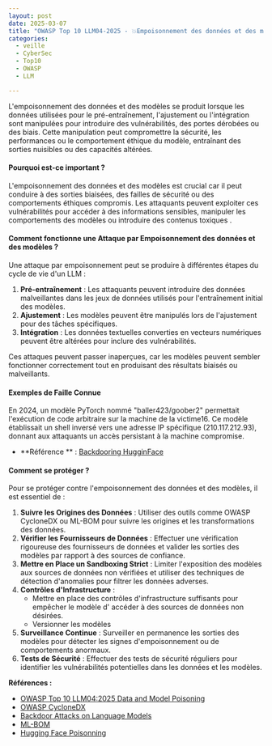 ```yaml
---
layout: post
date: 2025-03-07
title: "OWASP Top 10 LLM04-2025 - 💥Empoisonnement des données et des modèles💥"
categories:
  - veille
  - CyberSec
  - Top10
  - OWASP
  - LLM

---
```


L'empoisonnement des données et des modèles se produit lorsque les données utilisées pour le pré-entraînement,
l'ajustement ou l'intégration sont manipulées pour introduire des vulnérabilités, des portes dérobées ou des biais.
Cette manipulation peut compromettre la sécurité, les performances ou le comportement éthique du modèle, entraînant des
sorties nuisibles ou des capacités altérées.

#### Pourquoi est-ce important ?

L'empoisonnement des données et des modèles est crucial car il peut conduire à des sorties biaisées, des failles de
sécurité ou des comportements éthiques compromis. Les attaquants peuvent exploiter ces vulnérabilités pour accéder à des
informations sensibles, manipuler les comportements des modèles ou introduire des contenus toxiques .

#### Comment fonctionne une Attaque par Empoisonnement des données et des modèles ?

Une attaque par empoisonnement peut se produire à différentes étapes du cycle de vie d'un LLM :

1. **Pré-entraînement** : Les attaquants peuvent introduire des données malveillantes dans les jeux de données utilisés
   pour l'entraînement initial des modèles.
2. **Ajustement** : Les modèles peuvent être manipulés lors de l'ajustement pour des tâches spécifiques.
3. **Intégration** : Les données textuelles converties en vecteurs numériques peuvent être altérées pour inclure des
   vulnérabilités.

Ces attaques peuvent passer inaperçues, car les modèles peuvent sembler fonctionner correctement tout en produisant des
résultats biaisés ou malveillants.

#### Exemples de Faille Connue

En 2024, un modèle PyTorch nommé "baller423/goober2" permettait l'exécution de code arbitraire sur la machine de la
victime16. Ce modèle établissait un shell inversé vers une adresse IP spécifique (210.117.212.93), donnant aux
attaquants un accès persistant à la machine compromise.

- **Référence
  ** : [Backdooring HugginFace](https://www.bleepingcomputer.com/news/security/malicious-ai-models-on-hugging-face-backdoor-users-machines/)

#### Comment se protéger ?

Pour se protéger contre l'empoisonnement des données et des modèles, il est essentiel de :

1. **Suivre les Origines des Données** : Utiliser des outils comme OWASP CycloneDX ou ML-BOM pour suivre les origines et
   les transformations des données.
2. **Vérifier les Fournisseurs de Données** : Effectuer une vérification rigoureuse des fournisseurs de données et
   valider les sorties des modèles par rapport à des sources de confiance.
3. **Mettre en Place un Sandboxing Strict** : Limiter l'exposition des modèles aux sources de données non vérifiées et
   utiliser des techniques de détection d'anomalies pour filtrer les données adverses.
4. **Contrôles d'Infrastructure** :
	- Mettre en place des contrôles d'infrastructure suffisants pour empêcher le modèle d'
	  accéder à des sources de données non désirées.
	- Versionner les modèles
5. **Surveillance Continue** : Surveiller en permanence les sorties des modèles pour détecter les signes
   d'empoisonnement
   ou de comportements anormaux.
6. **Tests de Sécurité** : Effectuer des tests de sécurité réguliers pour identifier les vulnérabilités potentielles
   dans
   les données et les modèles.

**Références :**

- [OWASP Top 10 LLM04:2025 Data and Model Poisoning](https://genaisecurityproject.com/llmrisk/llm042025-data-and-model-poisoning/)
- [OWASP CycloneDX](https://owasp.org/www-project-cyclonedx/)
- [Backdoor Attacks on Language Models ](https://towardsdatascience.com/backdoor-attacks-on-language-models-can-we-trust-our-models-weights-73108f9dcb1f/)
- [ML-BOM](https://cyclonedx.org/capabilities/mlbom/)
- [Hugging Face Poisonning](https://www.darkreading.com/application-security/hugging-face-ai-platform-100-malicious-code-execution-models)